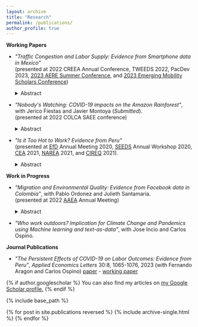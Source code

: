 ```yaml
---
layout: archive
title: "Research"
permalink: /publications/
author_profile: true
---
```


**Working Papers**
* _"Traffic Congestion and Labor Supply: Evidence from Smartphone data in Mexico"_ <br />
    (presented at 2022 CREEA Annual Conference, TWEEDS 2022, PacDev 2023, [2023 AERE Summer Conference](https://www.aere.org/aere-summer-conference), and [2023 Emerging Mobility Scholars Conference](https://positivezero.civmin.utoronto.ca/travel-to-toronto/))
    <details>
      <summary>Abstract</summary>
  
      Does traffic congestion affect time allocation? I use highly granular smartphone data from Mexico City to study empirically how traffic congestion affects work-       time allocation. I find that traffic increases hours worked. The effect is driven by workers leaving work later, not by changes in arrival time. There is modest       evidence that labor income does not increase although total hours do. These results highlight an avoidance mechanism consistent with bottleneck models that has       been overlooked when estimating the costs of congestion. 
    </details>

* _"Nobody's Watching: COVID-19 impacts on the Amazon Rainforest"_, with Jerico Fiestas and Javier Montoya (_Submitted_). <br />
    (presented at 2022 COLCA SAEE conference)
    <details>
      <summary>Abstract</summary>
  
      How do pandemics may affect the Amazon rainforest? Using an event study design and a difference-in-differences approach, we find that COVID-19 increased deforestation by 35% across the Peruvian Amazon during the first pandemic year. This increased CO2 emissions by over 17 million tons, representing a social cost equivalent to 3 times the national budget for forest management. The main mechanism behind this was reduced monitoring investment and supervision, coupled with a rise in illicit activities tied to coca production and mining. These findings underscore the crucial role of monitoring and enforcement in averting forest loss in countries with weak forest governance. 
    </details>  
        
* _"Is it Too Hot to Work? Evidence from Peru"_ <br />
    (presented at [EfD](https://efdinitiative.org/) Annual Meeting 2020, [SEEDS](http://www.sustainability-seeds.org/) Annual Workshop 2020, [CEA](https://www.economics.ca/cpages/home) 2021, [NAREA](http://www.narea.org/) 2021, and [CIREQ](https://www.cireqmontreal.com/) 2021).
    <details>
      <summary>Abstract</summary>
  
      Will raising temperatures due to climate change affect labor markets? This paper studies the effect of temperature on hours worked using panel data for Peru           from 2007-2015. I combine hours worked from household surveys with reanalysis and satellite weather data. I find evidence that hours worked are negatively             affected by hot temperatures. This effect is driven by informal jobs instead of jobs in industries highly exposed to the weather. These results suggest that           labor market segmentation may play a role in the impacts of climate change on labor market outcomes in developing countries.
    </details>    

**Work in Progress**
* _"Migration and Environmental Quality: Evidence from Facebook data in Colombia"_, with Pablo Ordonez and Julieth Santamaria. <br />
    (presented at 2022 [AAEA](https://www.aaea.org/) Annual Meeting)
    <details>
      <summary>Abstract</summary>
  
      How would the projected massive migration to cities in the developing world impact the environment? We study the effect of urban growth on air pollution using         the exogenous Venezuelan diaspora to Colombia. We track migrants using the Facebook logins of users who created an account in Venezuela and are currently in           Colombia. Using a difference-in-difference approach and an instrumental variable approach, we find that migration increases PM 2.5. This result highlights the         need for labor market policies that allow newcomers to relocate to less polluting industries.
    </details>     
    
* _"Who work outdoors? Implication for Climate Change and Pandemics using Machine learning and text-as-data"_, with Jose Incio and Carlos Ospino.



**Journal Publications**
* _"The Persistent Effects of COVID-19 on Labor Outcomes: Evidence from Peru"_, _Applied Economics Letters_ 30:8, 1065-1076, 2023 (with Fernando Aragon and Carlos Ospino) [paper](https://www.tandfonline.com/eprint/ZEJY7UNFNQAUNRV9ABH9/full?target=10.1080/13504851.2022.2036319) - [working paper](https://ideas.repec.org/p/sfu/sfudps/dp21-10.html) <br />
<!--     (presented at [UNU-WIDER](https://www.wider.unu.edu/event/covid-19-and-development-effects-and-new-realities-global-south) Development Conference 2021) -->
    
    
{% if author.googlescholar %}
  You can also find my articles on <u><a href="{{author.googlescholar}}">my Google Scholar profile</a>.</u>
{% endif %}

{% include base_path %}

{% for post in site.publications reversed %}
  {% include archive-single.html %}
{% endfor %}

